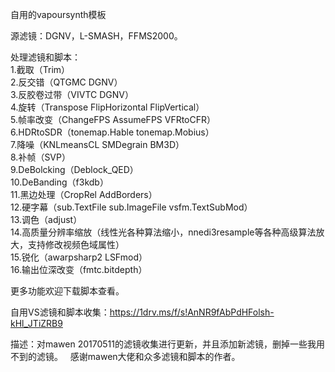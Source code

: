 自用的vapoursynth模板

源滤镜：DGNV，L-SMASH，FFMS2000。

处理滤镜和脚本：  
1.截取（Trim）  
2.反交错（QTGMC DGNV）  
3.反胶卷过带（VIVTC DGNV）  
4.旋转（Transpose FlipHorizontal FlipVertical）  
5.帧率改变（ChangeFPS AssumeFPS VFRtoCFR）  
6.HDRtoSDR（tonemap.Hable tonemap.Mobius）  
7.降噪（KNLmeansCL SMDegrain BM3D）  
8.补帧（SVP）  
9.DeBolcking（Deblock_QED）  
10.DeBanding（f3kdb）  
11.黑边处理（CropRel AddBorders）  
12.硬字幕（sub.TextFile sub.ImageFile vsfm.TextSubMod）  
13.调色（adjust）  
14.高质量分辨率缩放（线性光各种算法缩小，nnedi3resample等各种高级算法放大，支持修改视频色域属性）  
15.锐化（awarpsharp2 LSFmod）  
16.输出位深改变（fmtc.bitdepth）  

更多功能欢迎下载脚本查看。  


自用VS滤镜和脚本收集：https://1drv.ms/f/s!AnNR9fAbPdHFolsh-kHl_JTiZRB9  

描述：对mawen 20170511的滤镜收集进行更新，并且添加新滤镜，删掉一些我用不到的滤镜。    
感谢mawen大佬和众多滤镜和脚本的作者。  
